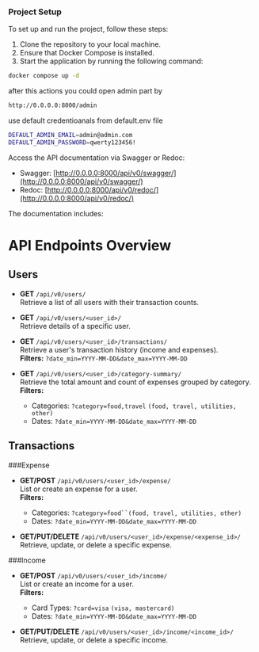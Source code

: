 ### Project Setup

To set up and run the project, follow these steps:

1. Clone the repository to your local machine.
2. Ensure that Docker Compose is installed.
3. Start the application by running the following command:

```bash
docker compose up -d
```
after  this actions you could open admin part by 
```bash
http://0.0.0.0:8000/admin 
```
use default credentioanals from default.env file
```bash
DEFAULT_ADMIN_EMAIL=admin@admin.com
DEFAULT_ADMIN_PASSWORD=qwerty123456!
```
Access the API documentation via Swagger or Redoc:

- Swagger: [http://0.0.0.0:8000/api/v0/swagger/](http://0.0.0.0:8000/api/v0/swagger/)
- Redoc: [http://0.0.0.0:8000/api/v0/redoc/](http://0.0.0.0:8000/api/v0/redoc/)

The documentation includes:
# API Endpoints Overview

## Users
- **GET** `/api/v0/users/`  
  Retrieve a list of all users with their transaction counts.

- **GET** `/api/v0/users/<user_id>/`  
  Retrieve details of a specific user.

- **GET** `/api/v0/users/<user_id>/transactions/`  
  Retrieve a user's transaction history (income and expenses).  
  **Filters:** `?date_min=YYYY-MM-DD&date_max=YYYY-MM-DD`

- **GET** `/api/v0/users/<user_id>/category-summary/`  
  Retrieve the total amount and count of expenses grouped by category.
  **Filters:**  
  - Categories: `?category=food,travel` `(food, travel, utilities, other)`
  - Dates: `?date_min=YYYY-MM-DD&date_max=YYYY-MM-DD`
    
## Transactions

###Expense
- **GET/POST** `/api/v0/users/<user_id>/expense/`  
  List or create an expense for a user.  
  **Filters:**  
  - Categories: `?category=food``(food, travel, utilities, other)`
  - Dates: `?date_min=YYYY-MM-DD&date_max=YYYY-MM-DD`

- **GET/PUT/DELETE** `/api/v0/users/<user_id>/expense/<expense_id>/`  
  Retrieve, update, or delete a specific expense.
  
###Income
- **GET/POST** `/api/v0/users/<user_id>/income/`  
  List or create an income for a user.  
  **Filters:**  
  - Card Types: `?card=visa` `(visa, mastercard)`
  - Dates: `?date_min=YYYY-MM-DD&date_max=YYYY-MM-DD`

- **GET/PUT/DELETE** `/api/v0/users/<user_id>/income/<income_id>/`  
  Retrieve, update, or delete a specific income.
